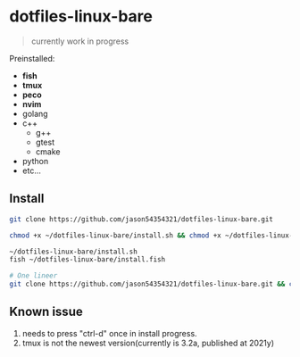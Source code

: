 # dotfiles-linux-bare
> currently work in progress

Preinstalled:
* **fish**
* **tmux**
* **peco**
* **nvim**
* golang
* c++
  * g++
  * gtest
  * cmake
* python
* etc...

## Install
```bash
git clone https://github.com/jason54354321/dotfiles-linux-bare.git

chmod +x ~/dotfiles-linux-bare/install.sh && chmod +x ~/dotfiles-linux-bare/install.fish

~/dotfiles-linux-bare/install.sh
fish ~/dotfiles-linux-bare/install.fish

# One lineer
git clone https://github.com/jason54354321/dotfiles-linux-bare.git && chmod +x ~/dotfiles-linux-bare/install.sh && chmod +x ~/dotfiles-linux-bare/install.fish && ~/dotfiles-linux-bare/install.sh && fish ~/dotfiles-linux-bare/install.fish
```

## Known issue
1. needs to press "ctrl-d" once in install progress.
2. tmux is not the newest version(currently is 3.2a, published at 2021y)
